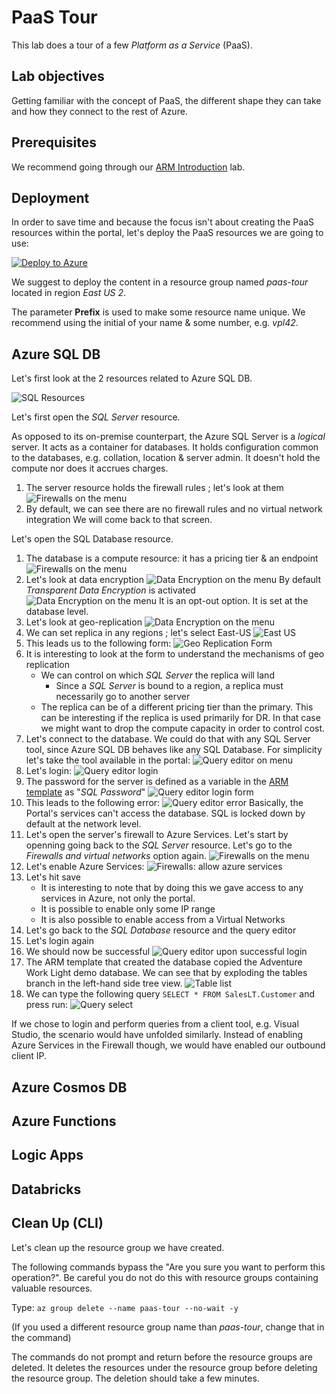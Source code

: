 # PaaS Tour

This lab does a tour of a few *Platform as a Service* (PaaS).

## Lab objectives

Getting familiar with the concept of PaaS, the different shape they can take and how they connect to the rest of Azure.

## Prerequisites

We recommend going through our [ARM Introduction](https://github.com/vplauzon/azure-training/tree/master/arm-intro) lab.

## Deployment

In order to save time and because the focus isn't about creating the PaaS resources within the portal, let's deploy the PaaS resources we are going to use:

[![Deploy to Azure](http://azuredeploy.net/deploybutton.png)](https://portal.azure.com/#create/Microsoft.Template/uri/https%3A%2F%2Fraw.githubusercontent.com%2Fvplauzon%2Fazure-training%2Fmaster%2Fpaas-tour%2Fpaas-tour-arm-template.json)

We suggest to deploy the content in a resource group named *paas-tour* located in region *East US 2*.

The parameter **Prefix** is used to make some resource name unique.  We recommend using the initial of your name & some number, e.g. *vpl42*.

## Azure SQL DB

Let's first look at the 2 resources related to Azure SQL DB.

![SQL Resources](images/sql-resources.png)

Let's first open the *SQL Server* resource.

As opposed to its on-premise counterpart, the Azure SQL Server is a *logical* server. It acts as a container for databases.  It holds configuration common to the databases, e.g. collation, location & server admin.  It doesn't hold the compute nor does it accrues charges.

1. The server resource holds the firewall rules ; let's look at them
![Firewalls on the menu](images/firewalls-menu.png)
1. By default, we can see there are no firewall rules and no virtual network integration
We will come back to that screen.

Let's open the SQL Database resource.

1. The database is a compute resource:  it has a pricing tier & an endpoint
![Firewalls on the menu](images/db-overview.png)
1. Let's look at data encryption
![Data Encryption on the menu](images/data-encryption-menu.png)
By default *Transparent Data Encryption* is activated
![Data Encryption on the menu](images/data-encryption.png)
It is an opt-out option.  It is set at the database level.
1. Let's look at geo-replication
![Data Encryption on the menu](images/geo-replication-menu.png)
1. We can set replica in any regions ; let's select East-US
![East US](images/east-us.png)
1. This leads us to the following form:
![Geo Replication Form](images/geo-replication-form.png)
1. It is interesting to look at the form to understand the mechanisms of geo replication
   * We can control on which *SQL Server* the replica will land
      * Since a *SQL Server* is bound to a region, a replica must necessarily go to another server
   * The replica can be of a different pricing tier than the primary.  This can be interesting if the replica is used primarily for DR.  In that case we might want to drop the compute capacity in order to control cost.
1.  Let's connect to the database.  We could do that with any SQL Server tool, since Azure SQL DB behaves like any SQL Database.  For simplicity let's take the tool available in the portal:
![Query editor on menu](images/query-menu.png)
1. Let's login:
![Query editor login](images/query-login.png)
1. The password for the server is defined as a variable in the [ARM template](https://github.com/vplauzon/azure-training/blob/master/paas-tour/paas-tour-arm-template.json) as "*SQL Password*"
![Query editor login form](images/query-login-form.png)
1. This leads to the following error:
![Query editor error](images/query-error.png)
Basically, the Portal's services can't access the database.  SQL is locked down by default at the network level.
1. Let's open the server's firewall to Azure Services.  Let's start by openning going back to the *SQL Server* resource.  Let's go to the *Firewalls and virtual networks* option again.
![Firewalls on the menu](images/firewalls-menu.png)
1. Let's enable Azure Services:
![Firewalls:  allow azure services](images/firewalls-allow-azure.png)
1. Let's hit save
   * It is interesting to note that by doing this we gave access to any services in Azure, not only the portal.
   * It is possible to enable only some IP range
   * It is also possible to enable access from a Virtual Networks
1. Let's go back to the *SQL Database* resource and the query editor
1. Let's login again
1. We should now be successful
![Query editor upon successful login](images/query-login-successful.png)
1. The ARM template that created the database copied the Adventure Work Light demo database.  We can see that by exploding the tables branch in the left-hand side tree view.
![Table list](images/query-tables.png)
1. We can type the following query `SELECT * FROM SalesLT.Customer` and press run:
![Query select](images/query-select.png)

If we chose to login and perform queries from a client tool, e.g. Visual Studio, the scenario would have unfolded similarly.  Instead of enabling Azure Services in the Firewall though, we would have enabled our outbound client IP.

## Azure Cosmos DB

## Azure Functions

## Logic Apps

## Databricks

## Clean Up (CLI)

Let's clean up the resource group we have created.

The following commands bypass the "Are you sure you want to perform this operation?".  Be careful you do not do this with resource groups containing valuable resources.

Type:  `az group delete --name paas-tour --no-wait -y`

(If you used a different resource group name than *paas-tour*, change that in the command)

The commands do not prompt and return before the resource groups are deleted.  It deletes the resources under the resource group before deleting the resource group.  The deletion should take a few minutes.
